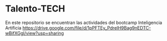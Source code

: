 # Talento-TECH
En este repositorio se encuentran las actividades del bootcamp Inteligencia Artificia
https://drive.google.com/file/d/1pPFTEy_PdrelH9Bag9nEDTC-wBifXGgl/view?usp=sharing
